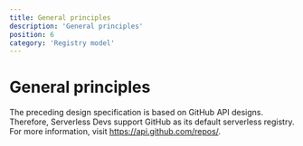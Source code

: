 ```yaml
---
title: General principles
description: 'General principles'
position: 6
category: 'Registry model'
---
```


# General principles

The preceding design specification is based on GitHub API designs. Therefore, Serverless Devs support GitHub as its default serverless registry. For more information, visit https://api.github.com/repos/. 